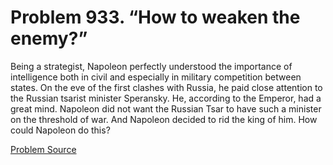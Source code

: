 # Problem 933. “How to weaken the enemy?”

Being a strategist, Napoleon perfectly understood the importance of intelligence both in civil and especially in military competition between states. On the eve of the first clashes with Russia, he paid close attention to the Russian tsarist minister Speransky. He, according to the Emperor, had a great mind. Napoleon did not want the Russian Tsar to have such a minister on the threshold of war. And Napoleon decided to rid the king of him. How could Napoleon do this?

[Problem Source](https://www.trizland.ru/tasks/1859/)